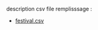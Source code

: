 description csv file remplisssage :

* [festival.csv](https://cinema-public.opendatasoft.com/explore/dataset/panorama-des-festivals/table/) 
